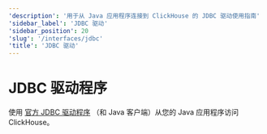 ```yaml
---
'description': '用于从 Java 应用程序连接到 ClickHouse 的 JDBC 驱动使用指南'
'sidebar_label': 'JDBC 驱动'
'sidebar_position': 20
'slug': '/interfaces/jdbc'
'title': 'JDBC 驱动'
---
```



# JDBC 驱动程序

使用 [官方 JDBC 驱动程序](/docs/integrations/language-clients/java/jdbc) （和 Java 客户端）从您的 Java 应用程序访问 ClickHouse。

